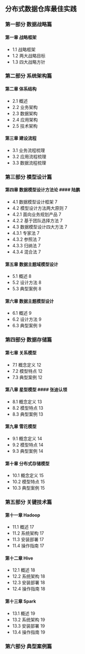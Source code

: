 ## 分布式数据仓库最佳实践 ##
### 第一部分	 数据战略篇 ###
#### 第一章 战略框架 ####
- 1.1 战略框架	
- 1.2 两大战略目标
- 1.3 四大战略方针
### 第二部分 系统架构篇 ###
#### 第二章 体系结构	####
- 2.1 概述	
- 2.2 业务架构	
- 2.3 数据架构	
- 2.4 应用架构	
- 2.5 技术架构	
#### 第三章 建设流程	####
- 3.1 业务流程梳理	
- 3.2 应用流程梳理	
- 3.3 数据流程梳理	
### 第三部分 模型设计篇 ###
#### 第四章 数据模型设计方法论	#### 陆鹏
- 4.1 数据模型设计框架	7
- 4.2 模型设计方法两大原则	7
- 4.2.1 面向业务规划产品	7
- 4.2.2 基于团队选择方法	7
- 4.3 数据模型设计四大方法	7
- 4.3.1 专家法	7
- 4.3.2 参照法	7
- 4.3.3 归纳法	7
- 4.3.4 混合法	7
#### 第五章 数据主题域模型设计	####
- 5.1 概述	8
- 5.2 设计方法	8
- 5.3 典型案例	8
#### 第六章 数据主题模型设计	####
- 6.1 概述	9
- 6.2 设计方法	9
- 6.3 典型案例	9
### 第四部分 数据存储篇 ###
#### 第七章 关系模型	####
- 7.1 概念定义	12
- 7.2 模型特点	12
- 7.3 典型案例	12
#### 第八章 星型模型	#### 张迪认领
- 8.1 概念定义	13
- 8.2 模型特点	13
- 8.3 典型案例	13
#### 第九章 雪花模型	####
- 9.1 概念定义	14
- 9.2 模型特点	14
- 9.3 典型案例	14
#### 第十章 分布式存储模型	####
- 10.1 概念定义	15
- 10.2 模型特点	15
- 10.3 典型案例	15
### 第五部分 关键技术篇 ###
#### 第十一章 Hadoop	####
- 11.1 概述	17
- 11.2 系统架构	17
- 11.3 安装部署	17
- 11.4 操作指南	17
#### 第十二章 Hive	####
- 12.1 概述	18
- 12.2 系统架构	18
- 12.3 安装部署	18
- 12.4 操作指南	18
#### 第十三章 Spark	####
- 13.1 概述	19
- 13.2 系统架构	19
- 13.3 安装部署	19
- 13.4 操作指南	19
### 第六部分 典型案例篇 ###



